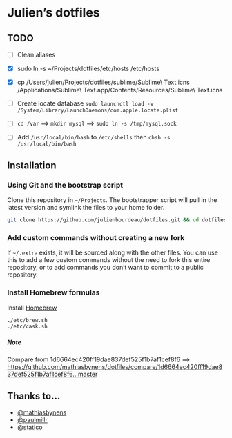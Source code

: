 # Julien’s dotfiles

## TODO

* [ ] Clean aliases
* [x] sudo ln -s ~/Projects/dotfiles/etc/hosts /etc/hosts
* [x] cp /Users/julien/Projects/dotfiles/sublime/Sublime\ Text.icns /Applications/Sublime\ Text.app/Contents/Resources/Sublime\ Text.icns


* [ ] Create locate database `sudo launchctl load -w /System/Library/LaunchDaemons/com.apple.locate.plist`
* [ ] `cd /var` ==> `mkdir mysql` ==> `sudo ln -s /tmp/mysql.sock`
* [ ] Add `/usr/local/bin/bash` to `/etc/shells` then `chsh -s /usr/local/bin/bash`

## Installation

### Using Git and the bootstrap script

Clone this repository in `~/Projects`. The bootstrapper script will pull in the latest version and symlink the files to your home folder.

```bash
git clone https://github.com/julienbourdeau/dotfiles.git && cd dotfiles && bash symlink-dotfiles.sh
```


### Add custom commands without creating a new fork

If `~/.extra` exists, it will be sourced along with the other files. You can use this to add a few custom commands without the need to fork this entire repository, or to add commands you don’t want to commit to a public repository.


### Install Homebrew formulas

Install [Homebrew](http://brew.sh/)

```bash
./etc/brew.sh
./etc/cask.sh
```

##### Note

Compare from 1d6664ec420ff19dae837def525f1b7af1cef8f6 ==> https://github.com/mathiasbynens/dotfiles/compare/1d6664ec420ff19dae837def525f1b7af1cef8f6...master

## Thanks to…

* [@mathiasbynens](https://github.com/mathiasbynens/dotfiles/)
* [@paulmillr](https://github.com/paulmillr/dotfiles/)
* [@statico](https://github.com/statico/dotfiles/)
